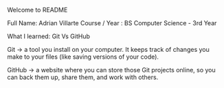 Welcome to README

Full Name: Adrian Villarte
Course / Year : BS Computer Science - 3rd Year

What I learned: Git Vs GitHub

Git -> a tool you install on your computer. It keeps track of changes you make to your files (like saving versions of your code).

GitHub -> a website where you can store those Git projects online, so you can back them up, share them, and work with others.